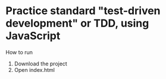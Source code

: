 # Practice standard "test-driven development" or TDD, using JavaScript

How to run
1. Download the project
2. Open index.html